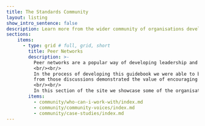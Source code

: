 ```yaml
---
title: The Standards Community
layout: listing
show_intro_sentence: false
description: Learn more from the wider community of organisations developing and supporting open standards
sections:
    items:
      - type: grid # full, grid, short
        title: Peer Networks
        description: >-
          Peer networks are a popular way of developing leadership and sharing knowledge across communities.
          <br/><br/>
          In the process of developing this guidebook we were able to bring together a diverse set of people working with open standards for data. The insight generated 
          from those discussions demonstrated the value of encouraging more peer networking across that community.
          <br/><br/>      
          In this section of the site we showcase some of the organisations and individuals developing or supporting open standards for data.
        items:
          - community/who-can-i-work-with/index.md
          - community/community-voices/index.md
          - community/case-studies/index.md
---
```







